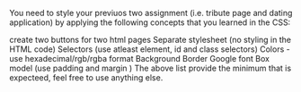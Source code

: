 You need to style your previuos two assignment (i.e. tribute page and dating application) by applying the following concepts that you learned in the CSS:

create two buttons for two html pages
Separate stylesheet (no styling in the HTML code)
Selectors (use atleast element, id and class selectors)
Colors - use hexadecimal/rgb/rgba format 
Background
Border
Google font
Box model (use padding and margin )
The above list provide the minimum that is expecteed, feel free to use anything else.